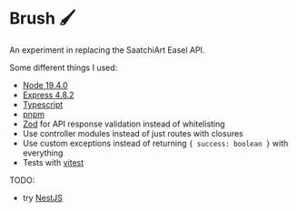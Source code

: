 # Brush 🖌️

An experiment in replacing the SaatchiArt Easel API.

Some different things I used:

- [Node 19.4.0](https://nodejs.org/en/blog/release/v19.4.0/)
- [Express 4.8.2](https://expressjs.com/)
- [Typescript](https://www.typescriptlang.org/)
- [pnpm](https://pnpm.io/)
- [Zod](https://zod.dev/) for API response validation instead of whitelisting
- Use controller modules instead of just routes with closures
- Use custom exceptions instead of returning `{ success: boolean }` with everything
- Tests with [vitest](https://vitest.dev/)

TODO:

- try [NestJS](https://nestjs.com/)
